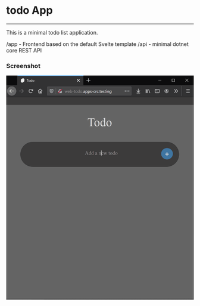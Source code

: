 # todo App
---

This is a minimal todo list application. 

/app - Frontend based on the default Svelte template
/api - minimal dotnet core REST API

### Screenshot

![screenshot of app](/todo.gif "screenshot of app") 
